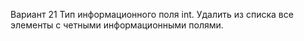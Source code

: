 Вариант 21
Тип информационного поля int.
Удалить из списка все элементы с четными информационными
полями.